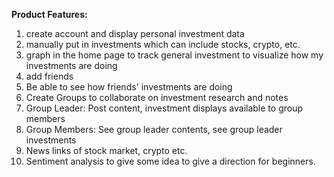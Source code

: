 **Product Features:**
1. create account and display personal investment data
2. manually put in investments which can include stocks, crypto, etc.
3. graph in the home page to track general investment to visualize how my investments are doing
4. add friends 
5. Be able to see how friends' investments are doing
6. Create Groups to collaborate on investment research and notes 
7. Group Leader: Post content, investment displays available to group members
8. Group Members: See group leader contents, see group leader investments
9. News links of stock market, crypto etc.
10. Sentiment analysis to give some idea to give a direction for beginners.
